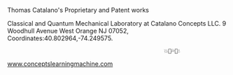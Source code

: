 Thomas Catalano's Proprietary and Patent works

Classical and Quantum Mechanical Laboratory 
at Catalano Concepts LLC.
9 Woodhull Avenue
West Orange NJ 07052,
Coordinates:40.802964,-74.249575.


                                                             
                                                      
                                                 
                                                 
                                                       
                                                       
                                                       
                                                     
                                                     
                                             
                                             
                                                      💥💢💦💫💧
                                                     
                                                     
                                                     
                                                                  



www.conceptslearningmachine.com
